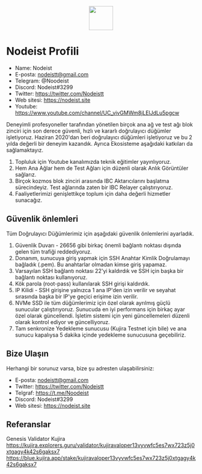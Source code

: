 <p align="center"> <a href="https://nodeist.site/" target="_blank"><img src="https://raw.githubusercontent.com/Nodeist/Testnet_Kurulumlar/main/logo.png" width="64"/></a></p>

# Nodeist Profili

- Name: Nodeist
- E-posta: nodeistt@gmail.com
- Telegram: @Noodeist
- Discord: Nodeist#3299
- Twitter: https://twitter.com/Nodeistt
- Web sitesi: https://nodeist.site
- Youtube: https://www.youtube.com/channel/UC_vivGMWm8jLElJdLu5pgcw

Deneyimli profesyoneller tarafından yönetilen birçok ana ağ ve test ağı blok zinciri için son derece güvenli, hızlı ve kararlı doğrulayıcı düğümler işletiyoruz. Haziran 2020'dan beri doğrulayıcı düğümleri işletiyoruz ve bu 2 yılda değerli bir deneyim kazandık. Ayrıca Ekosisteme aşağıdaki katkıları da sağlamaktayız.

1. Topluluk için Youtube kanalımızda teknik eğitimler yayınlıyoruz.
2. Hem Ana Ağlar hem de Test Ağları için düzenli olarak Anlık Görüntüler sağlarız.
3. Birçok kozmos blok zinciri arasında IBC Aktarıcılarını başlatma sürecindeyiz. Test ağlarında zaten bir IBC Relayer çalıştırıyoruz.
4. Faaliyetlerimizi genişlettikçe toplum için daha değerli hizmetler sunacağız.


## Güvenlik önlemleri

Tüm Doğrulayıcı Düğümlerimiz için aşağıdaki güvenlik önlemlerini ayarladık.

1. Güvenlik Duvarı - 26656 gibi birkaç önemli bağlantı noktası dışında gelen tüm trafiği reddediyoruz.
2. Donanım, sunucuya giriş yapmak için SSH Anahtar Kimlik Doğrulamayı bağladık (.pem). Bu anahtarlar olmadan kimse giriş yapamaz.
3. Varsayılan SSH bağlantı noktası 22'yi kaldırdık ve SSH için başka bir bağlantı noktası kullanıyoruz.
4. Kök parola (root-pass) kullanılarak SSH girişi kaldırdık.
5. IP Kilidi - SSH girişine yalnızca 1 ana IP'den izin verilir ve seyahat sırasında başka bir IP'ye geçici erişime izin verilir.
6. NVMe SSD ile tüm düğümlerimiz için özel olarak ayrılmış güçlü sunucular çalıştırıyoruz. Sunucuda en iyi performans için birkaç ayar özel olarak güncellendi. İşletim sistemi için yeni güncellemeleri düzenli olarak kontrol ediyor ve güncelliyoruz.
7. Tam senkronize Yedekleme sunucusu (Kujira Testnet için bile) ve ana sunucu kapalıysa 5 dakika içinde yedekleme sunucusuna geçebiliriz.

## Bize Ulaşın

Herhangi bir sorunuz varsa, bize şu adresten ulaşabilirsiniz:

- E-posta: nodeistt@gmail.com
- Twitter: https://twitter.com/Nodeistt
- Telgraf: https://t.me/Noodeist
- Discord: Nodeist#3299
- Web sitesi: https://nodeist.site


## Referanslar
Genesis Validator Kujira
https://kujira.explorers.guru/validator/kujiravaloper13vyvwfc5es7wx723z5j0xtgagy4k42s6gaksx7
https://blue.kujira.app/stake/kujiravaloper13vyvwfc5es7wx723z5j0xtgagy4k42s6gaksx7
